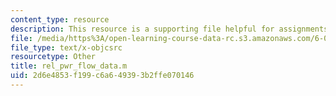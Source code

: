 ```yaml
---
content_type: resource
description: This resource is a supporting file helpful for assignments.
file: /media/https%3A/open-learning-course-data-rc.s3.amazonaws.com/6-079-introduction-to-convex-optimization-fall-2009/2d6e4853f199c6a649393b2ffe070146_rel_pwr_flow_data.m
file_type: text/x-objcsrc
resourcetype: Other
title: rel_pwr_flow_data.m
uid: 2d6e4853-f199-c6a6-4939-3b2ffe070146
---
```

